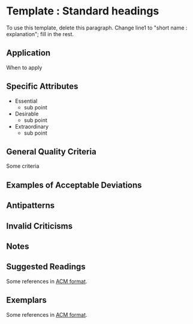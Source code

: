 # Template : Standard headings

To use this template, delete this paragraph. Change line1 to "short name : explanation"; fill in the rest.

## Application

When to apply

## Specific Attributes

- Essential
  - sub point
- Desirable
  - sub point
- Extraordinary
  - sub point

## General Quality Criteria

Some criteria

## Examples of Acceptable Deviations


## Antipatterns
 
## Invalid Criticisms
 
## Notes


## Suggested Readings

Some references in [ACM format](https://www.acm.org/publications/authors/reference-formatting).

## Exemplars

Some references in [ACM format](https://www.acm.org/publications/authors/reference-formatting).

